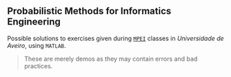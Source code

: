 ## Probabilistic Methods for Informatics Engineering

Possible solutions to exercises given during [`MPEI`](https://www.ua.pt/pt/uc/12182) classes in *Universidade de Aveiro*, using `MATLAB`.

> These are merely demos as they may contain errors and bad practices.
